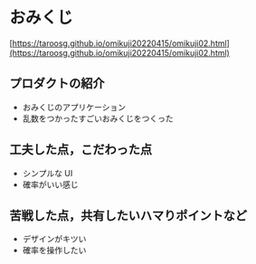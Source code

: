 # おみくじ

[https://taroosg.github.io/omikuji20220415/omikuji02.html](https://taroosg.github.io/omikuji20220415/omikuji02.html)

## プロダクトの紹介

- おみくじのアプリケーション
- 乱数をつかったすごいおみくじをつくった

## 工夫した点，こだわった点

- シンプルな UI
- 確率がいい感じ

## 苦戦した点，共有したいハマりポイントなど

- デザインがキツい
- 確率を操作したい
